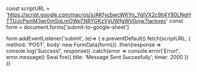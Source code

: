 const scriptURL = 'https://script.google.com/macros/s/AKfycbwcWKYn_YgIVX2c9jt4Y80LNgHTTUJcPsmM3wr0mSqLmOWpTNRYGKzVyUWfgWV0ojw7lw/exec'
  const form = document.forms['submit-to-google-sheet']

  form.addEventListener('submit', (e)=> {
    e.preventDefault()
    fetch(scriptURL, { method: 'POST', body: new FormData(form)})
      .then(response => console.log('Success!', response))
      .catch(error => console.error('Error!', error.message))
      Swal.fire({
  title: 'Message Sent Succesfully',
  timer: 2000
})
  })